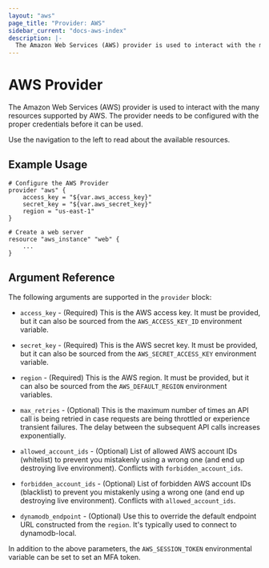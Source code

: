```yaml
---
layout: "aws"
page_title: "Provider: AWS"
sidebar_current: "docs-aws-index"
description: |-
  The Amazon Web Services (AWS) provider is used to interact with the many resources supported by AWS. The provider needs to be configured with the proper credentials before it can be used.
---
```


# AWS Provider

The Amazon Web Services (AWS) provider is used to interact with the
many resources supported by AWS. The provider needs to be configured
with the proper credentials before it can be used.

Use the navigation to the left to read about the available resources.

## Example Usage

```
# Configure the AWS Provider
provider "aws" {
    access_key = "${var.aws_access_key}"
    secret_key = "${var.aws_secret_key}"
    region = "us-east-1"
}

# Create a web server
resource "aws_instance" "web" {
    ...
}
```

## Argument Reference

The following arguments are supported in the `provider` block:

* `access_key` - (Required) This is the AWS access key. It must be provided, but
  it can also be sourced from the `AWS_ACCESS_KEY_ID` environment variable.

* `secret_key` - (Required) This is the AWS secret key. It must be provided, but
  it can also be sourced from the `AWS_SECRET_ACCESS_KEY` environment variable.

* `region` - (Required) This is the AWS region. It must be provided, but
  it can also be sourced from the `AWS_DEFAULT_REGION` environment variables.

* `max_retries` - (Optional) This is the maximum number of times an API call is
  being retried in case requests are being throttled or experience transient failures.
  The delay between the subsequent API calls increases exponentially.

* `allowed_account_ids` - (Optional) List of allowed AWS account IDs (whitelist)
  to prevent you mistakenly using a wrong one (and end up destroying live environment).
  Conflicts with `forbidden_account_ids`.

* `forbidden_account_ids` - (Optional) List of forbidden AWS account IDs (blacklist)
  to prevent you mistakenly using a wrong one (and end up destroying live environment).
  Conflicts with `allowed_account_ids`.

* `dynamodb_endpoint` - (Optional) Use this to override the default endpoint URL constructed from the `region`. It's typically used to connect to dynamodb-local.

In addition to the above parameters, the `AWS_SESSION_TOKEN` environmental
variable can be set to set an MFA token.
